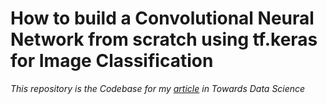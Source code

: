 # How to build a Convolutional Neural Network from scratch using tf.keras for Image Classification

*This repository is the Codebase for my [article](https://towardsdatascience.com/how-to-build-a-convolutional-neural-network-from-scratch-using-tf-keras-for-image-classification-ee4482de8453) in Towards Data Science*
